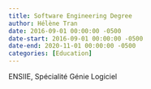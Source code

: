```yaml
---
title: Software Engineering Degree
author: Hélène Tran
date: 2016-09-01 00:00:00 -0500
date-start: 2016-09-01 00:00:00 -0500
date-end: 2020-11-01 00:00:00 -0500
categories: [Education]
---
```


ENSIIE, Spécialité Génie Logiciel